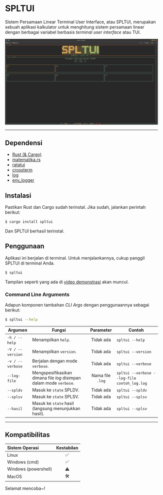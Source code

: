 # SPLTUI

Sistem Persamaan Linear Terminal User Interface, atau SPLTUI, merupakan sebuah aplikasi kalkulator untuk menghitung sistem persamaan linear dengan berbagai variabel berbasis *terminal user interface* atau TUI.

[![demonstrasi](https://github.com/lordpaijo/spltui/blob/master/ss-0.png)](https://youtu.be/C3TQK1qg3wk)

---

## Dependensi

- [Rust (& Cargo)](https://www.rust-lang.org/)
- [matematika.rs](https://github.com/lordpaijo/matematika.rs)
- [ratatui](https://ratatui.rs/)
- [crossterm](https://github.com/crossterm-rs/crossterm)
- [log](https://crates.io/crates/log)
- [env_logger](https://crates.io/crates/env_logger)

## Instalasi

Pastikan Rust dan Cargo sudah terinstal. Jika sudah, jalankan perintah berikut:

```sh
$ cargo install spltui
```

Dan SPLTUI berhasil terinstal.

## Penggunaan

Aplikasi ini berjalan di terminal. Untuk menjalankannya, cukup panggil SPLTUI di terminal Anda.

```sh
$ spltui
```

Tampilan seperti yang ada di [video demonstrasi](https://youtu.be/C3TQK1qg3wk) akan muncul.

### Command Line Arguments
Adapun komponen tambahan *CLI Args* dengan penggunaannya sebagai berikut:
```sh
$ spltui --help
```

| Argumen | Fungsi | Parameter | Contoh |
|---------|--------|:---------:|--------|
| `-h / --help` | Menampilkan `help`. | Tidak ada | `spltui --help` |
| `-V / --version` | Menampilkan `version`. | Tidak ada | `spltui --version` |
| `-v / --verbose` | Berjalan dengan mode `verbose`. | Tidak ada | `spltui --verbose` |
| `--log-file` | Mengspesifikasikan dimana file *log* disimpan dalam mode `verbose`. | Nama file `.log` | `spltui --verbose --log-file contoh_log.log` |
| `--spldv` | Masuk ke `state` SPLDV. | Tidak ada | `spltui --spldv` |
| `--splsv` | Masuk ke `state` SPLSV. | Tidak ada | `spltui --splsv` |
| `--hasil` | Masuk ke `state` hasil (langsung menunjukkan hasil). | Tidak ada | `spltui --splsv` |

---

## Kompatibilitas

| Sistem Operasi | Kestabilan |
| :------------- | :--------: |
| Linux          |     ✅     |
| Windows (cmd)  |     ✅     |
| Windows (powershell) | ⚠️    |
| MacOS          |     🛠️     |

Selamat mencoba~!

